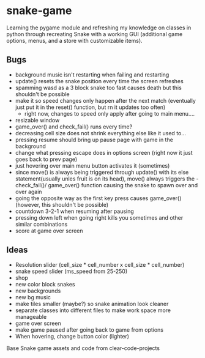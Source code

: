 # snake-game
Learning the pygame module and refreshing my knowledge on classes in python through recreating Snake with a working GUI (additional game options, menus, and a store with customizable items).

## Bugs
- background music isn't restarting when failing and restarting
- update() resets the snake position every time the screen refreshes 
- spamming wasd as a 3 block snake too fast causes death but this shouldn't be possible
- make it so speed changes only happen after the next match (eventually just put it in the reset() function, but rn it updates too often)
    - right now, changes to speed only apply after going to main menu....
- resizable window
- game_over() and check_fail() runs every time?
- decreasing cell size does not shrink everything else like it used to...
- pressing resume should bring up pause page with game in the background
- change what pressing escape does in options screen (right now it just goes back to prev page)
- just hovering over main menu button activates it (sometimes)
- since move() is always being triggered through update() with its else statement(usually unles fruit is on its head), move() always triggers the - check_fail()/ game_over() function causing the snake to spawn over and over again
- going the opposite way as the first key press causes game_over() (however, this shouldn't be possible)
- countdown 3-2-1 when resuming after pausing
- pressing down left when going right kills you sometimes and other similar combinations
- score at game over screen


## Ideas
- Resolution slider (cell_size * cell_number x cell_size * cell_number) 
- snake speed slider (ms_speed from 25-250)
- shop
- new color block snakes
- new backgrounds
- new bg music
- make tiles smaller (maybe?) so snake animation look cleaner
- separate classes into different files to make work space more manageable
- game over screen
- make game paused after going back to game from options
- When hovering, change button color (lighter)

Base Snake game assets and code from clear-code-projects